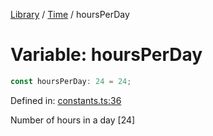 <!-- markdownlint-disable -->
<!-- cspell: disable -->
[Library](../index.md) / [Time](./index.md) / hoursPerDay

# Variable: hoursPerDay

```ts
const hoursPerDay: 24 = 24;
```

Defined in: [constants.ts:36](https://github.com/technobuddha/library/blob/main/src/constants.ts#L36)

Number of hours in a day [24]

